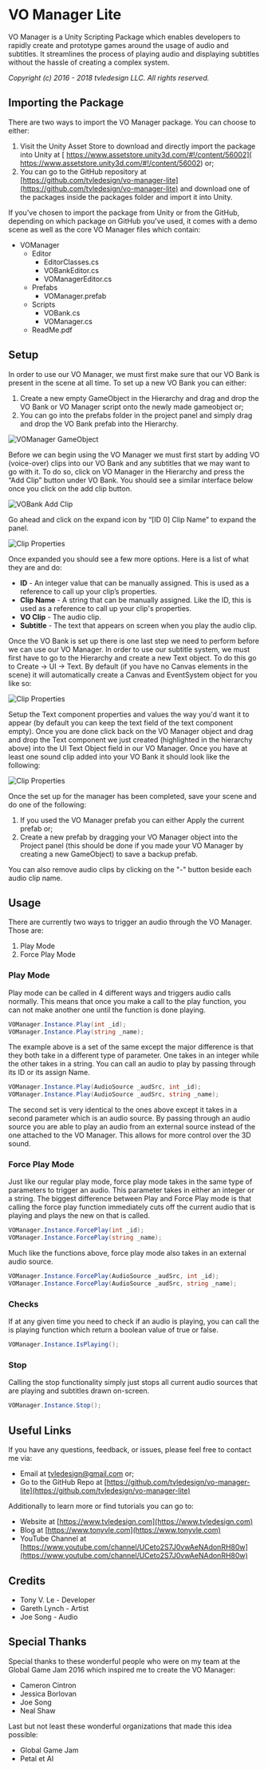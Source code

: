 # VO Manager Lite

VO Manager is a Unity Scripting Package which enables developers to rapidly create and prototype games around the usage of audio and subtitles. It streamlines the process of playing audio and displaying subtitles without the hassle of creating a complex system.

_Copyright (c) 2016 - 2018 tvledesign LLC. All rights reserved._

## Importing the Package

There are two ways to import the VO Manager package. You can choose to either:

1. Visit the Unity Asset Store to download and directly import the package into Unity at [	https://www.assetstore.unity3d.com/#!/content/56002](	https://www.assetstore.unity3d.com/#!/content/56002) or;
2. You can go to the GitHub repository at [https://github.com/tvledesign/vo-manager-lite](https://github.com/tvledesign/vo-manager-lite) and download one of the packages inside the packages folder and import it into Unity.

If you've chosen to import the package from Unity or from the GitHub, depending on which package on GitHub you've used, it comes with a demo scene as well as the core VO Manager files which contain:

* VOManager
   * Editor
      * EditorClasses.cs
      * VOBankEditor.cs
      * VOManagerEditor.cs
   * Prefabs
      * VOManager.prefab
   * Scripts
      * VOBank.cs
      * VOManager.cs
   * ReadMe.pdf
        
## Setup
In order to use our VO Manager, we must first make sure that our VO Bank is present in the scene at all time. To set up a new VO Bank you can either:

1. Create a new empty GameObject in the Hierarchy and drag and drop the VO Bank or VO Manager script onto the newly made gameobject or;
2. You can go into the prefabs folder in the project panel and simply drag and drop the VO Bank prefab into the Hierarchy.

![VOManager GameObject](https://raw.githubusercontent.com/tvledesign/vo-manager-lite/master/documentation/src/img/ss-1.png)

Before we can begin using the VO Manager we must first start by adding VO (voice-over) clips into our VO Bank and any subtitles that we may want to go with it. To do so, click on VO Manager in the Hierarchy and press the “Add Clip” button under VO Bank. You should see a similar interface below once you click on the add clip button.

![VOBank Add Clip](https://raw.githubusercontent.com/tvledesign/vo-manager-lite/master/documentation/src/img/ss-2.png)

Go ahead and click on the expand icon by “[ID 0] Clip Name” to expand the panel.

![Clip Properties](https://raw.githubusercontent.com/tvledesign/vo-manager-lite/master/documentation/src/img/ss-3.png)

Once expanded you should see a few more options. Here is a list of what they are and do:

* **ID** - An integer value that can be manually assigned. This is used as a reference to call up your clip’s properties.
* **Clip Name** - A string that can be manually assigned. Like the ID, this is used as a reference to call up your clip's properties.
* **VO Clip** - The audio clip.
* **Subtitle** - The text that appears on screen when you play the audio clip.

Once the VO Bank is set up there is one last step we need to perform before we can use our VO Manager. In order to use our subtitle system, we must first have to go to the Hierarchy and create a new Text object. To do this go to Create -> UI -> Text. By default (if you have no Canvas elements in the scene) it will automatically create a Canvas and EventSystem object for you like so:

![Clip Properties](https://raw.githubusercontent.com/tvledesign/vo-manager-lite/master/documentation/src/img/ss-4.png)

Setup the Text component properties and values the way you'd want it to appear (by default you can keep the text field of the text component empty). Once you are done click back on the VO Manager object and drag and drop the Text component we just created (highlighted in the hierarchy above) into the UI Text Object field in our VO Manager. Once you have at least one sound clip added into your VO Bank it should look like the following:

![Clip Properties](https://raw.githubusercontent.com/tvledesign/vo-manager-lite/master/documentation/src/img/ss-5.png)

Once the set up for the manager has been completed, save your scene and do one of the following:

1. If you used the VO Manager prefab you can either Apply the current prefab or;
2. Create a new prefab by dragging your VO Manager object into the Project panel (this should be done if you made your VO Manager by creating a new GameObject) to save a backup prefab.

You can also remove audio clips by clicking on the "-" button beside each audio clip name.
    
## Usage

There are currently two ways to trigger an audio through the VO Manager. Those are:

1. Play Mode
2. Force Play Mode

### Play Mode

Play mode can be called in 4 different ways and triggers audio calls normally. This means that once you make a call to the play function, you can not make another one until the function is done playing.

```csharp
VOManager.Instance.Play(int _id);
VOManager.Instance.Play(string _name);
```
The example above is a set of the same except the major difference is that they both take in a different type of parameter. One takes in an integer while the other takes in a string. You can call an audio to play by passing through its ID or its assign Name.

```csharp
VOManager.Instance.Play(AudioSource _audSrc, int _id);
VOManager.Instance.Play(AudioSource _audSrc, string _name);
```
The second set is very identical to the ones above except it takes in a second parameter which is an audio source. By passing through an audio source you are able to play an audio from an external source instead of the one attached to the VO Manager. This allows for more control over the 3D sound.

### Force Play Mode

Just like our regular play mode, force play mode takes in the same type of parameters to trigger an audio. This parameter takes in either an integer or a string. The biggest difference between Play and Force Play mode is that calling the force play function immediately cuts off the current audio that is playing and plays the new on that is called.

```csharp
VOManager.Instance.ForcePlay(int _id);
VOManager.Instance.ForcePlay(string _name);
```
Much like the functions above, force play mode also takes in an external audio source.

```csharp
VOManager.Instance.ForcePlay(AudioSource _audSrc, int _id);
VOManager.Instance.ForcePlay(AudioSource _audSrc, string _name);
```

### Checks

If at any given time you need to check if an audio is playing, you can call the is playing function which return a boolean value of true or false.

```csharp
VOManager.Instance.IsPlaying();
```

### Stop

Calling the stop functionality simply just stops all current audio sources that are playing and subtitles drawn on-screen.

```csharp
VOManager.Instance.Stop();
```

## Useful Links
If you have any questions, feedback, or issues, please feel free to contact me via:

* Email at [tvledesign@gmail.com](mailto:tvledesign@gmail.com) or;
* Go to the GitHub Repo at [https://github.com/tvledesign/vo-manager-lite](https://github.com/tvledesign/vo-manager-lite)

Additionally to learn more or find tutorials you can go to:

* Website at [https://www.tvledesign.com](https://www.tvledesign.com)
* Blog at [https://www.tonyvle.com](https://www.tonyvle.com)
* YouTube Channel at [https://www.youtube.com/channel/UCeto2S7J0vwAeNAdonRH80w](https://www.youtube.com/channel/UCeto2S7J0vwAeNAdonRH80w)
    
## Credits

* Tony V. Le - Developer
* Gareth Lynch - Artist
* Joe Song - Audio

## Special Thanks
Special thanks to these wonderful people who were on my team at the Global Game Jam 2016 which inspired me to create the VO Manager:

* Cameron Cintron 
* Jessica Borlovan
* Joe Song
* Neal Shaw 
    
Last but not least these wonderful organizations that made this idea possible:

* Global Game Jam 
* Petal et Al 

